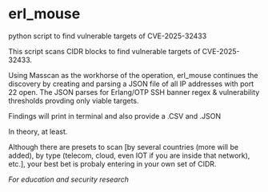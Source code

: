 # erl_mouse
python script to find vulnerable targets of CVE-2025-32433 

This script scans CIDR blocks to find vulnerable targets of CVE-2025-32433.  

Using Masscan as the workhorse of the operation, erl_mouse continues the discovery by creating and parsing a JSON file of all IP addresses with port 22 open.  The JSON parses for Erlang/OTP SSH banner regex & vulnerability thresholds provding only viable targets.

Findings will print in terminal and also provide a .CSV and .JSON

In theory, at least.

Although there are presets to scan [by several countries (more will be added), by type (telecom, cloud, even IOT if you are inside that network), etc.], your best bet is probaly entering in your own set of CIDR.


*For education and security research*
